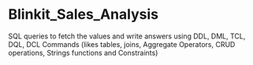 # Blinkit_Sales_Analysis
SQL queries to fetch the values and write answers using DDL, DML, TCL, DQL, DCL Commands  (likes tables, joins, Aggregate Operators, CRUD operations, Strings functions and Constraints) 
